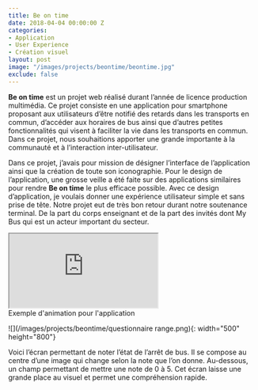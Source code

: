 ```yaml
---
title: Be on time
date: 2018-04-04 00:00:00 Z
categories:
- Application
- User Experience
- Création visuel
layout: post
image: "/images/projects/beontime/beontime.jpg"
exclude: false
---
```


**Be on time** est un projet web réalisé durant l’année de licence production multimédia. Ce projet consiste en une application pour smartphone proposant aux utilisateurs d’être notifié des retards dans les transports en commun, d’accéder aux horaires de bus ainsi que d’autres petites fonctionnalités qui visent à faciliter la vie dans les transports en commun. Dans ce projet, nous souhaitions apporter une grande importante à la communauté et à l’interaction inter-utilisateur.

Dans ce projet, j’avais pour mission de désigner l’interface de l’application ainsi que la création de toute son iconographie. Pour le design de l’application, une grosse veille a été faite sur des applications similaires pour rendre **Be on time** le plus efficace possible. Avec ce design d’application, je voulais donner une expérience utilisateur simple et sans prise de tête. Notre projet eut de très bon retour durant notre soutenance terminal. De la part du corps enseignant et de la part des invités dont My Bus qui est un acteur important du secteur.
<div style="--aspect-ratio: 16/9;">
<iframe src="https://codepen.io/ItsBaptiste/full/vREaGj"></iframe></div>Exemple d'animation pour l'application

![](/images/projects/beontime/questionnaire range.png){: width="500" height="800"}

Voici l’écran permettant de noter l’état de l’arrêt de bus. Il se compose au centre d’une image qui change selon la note que l’on donne. Au-dessous, un champ permettant de mettre une note de 0 à 5. Cet écran laisse une grande place au visuel et permet une compréhension rapide.
